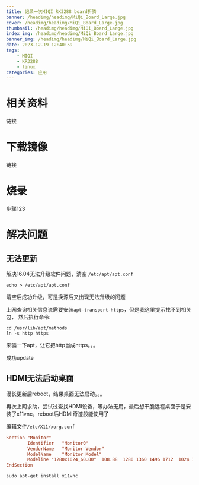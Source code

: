 ```yaml
---
title: 记录一次MIQI RK3288 board折腾
banner: /headimg/headimg/MiQi_Board_Large.jpg
cover: /headimg/headimg/MiQi_Board_Large.jpg
thumbnail: /headimg/headimg/MiQi_Board_Large.jpg
index_img: /headimg/headimg/MiQi_Board_Large.jpg
banner_img: /headimg/headimg/MiQi_Board_Large.jpg
date: 2023-12-19 12:40:59
tags:
    - MIQI
    - KR3288
    - linux
categories: 应用
---
```


# 相关资料

链接

# 下载镜像

链接

# 烧录
步骤123
# 解决问题

## 无法更新

解决16.04无法升级软件问题，清空 `/etc/apt/apt.conf `

```shell
echo > /etc/apt/apt.conf
```

清空后成功升级，可是换源后又出现无法升级的问题

上网查询相关信息说需要安装`apt-transport-https`，但是我这里提示找不到相关包，
然后执行命令:

```shell
cd /usr/lib/apt/methods
ln -s http https
```

来骗一下apt，让它把http当成https。。。

成功update

## HDMI无法启动桌面

漫长更新后reboot，结果桌面无法启动。。。

再次上网求助，尝试过查找HDMI设备，等办法无用，最后想干脆远程桌面于是安装了x11vnc，reboot后HDMI奇迹般能使用了

编辑文件`/etc/X11/xorg.conf`

```conf
Section "Monitor"
        Identifier   "Monitor0"
        VendorName   "Monitor Vendor"
        ModelName    "Monitor Model"
        Modeline "1280x1024_60.00"  108.88  1280 1360 1496 1712  1024 1025 1028 1060  -HSync +Vsync
EndSection
```

```shell
sudo apt-get install x11vnc
```
